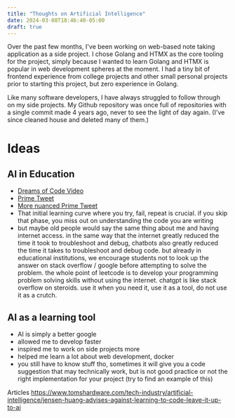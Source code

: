 ```yaml
---
title: "Thoughts on Artificial Intelligence"
date: 2024-03-08T18:46:40-05:00
draft: true
---
```


Over the past few months, I've been working on web-based note taking application as a side project. I chose Golang and HTMX as the core tooling for the project, simply because I wanted to learn Golang and HTMX is popular in web development spheres at the moment. I had a tiny bit of frontend experience from college projects and other small personal projects prior to starting this project, but zero experience in Golang. 

Like many software developers, I have always struggled to follow through on my side projects. My Github repository was once full of repositories with a single commit made 4 years ago, never to see the light of day again. (I've since cleaned house and deleted many of them.) 



# Ideas

## AI in Education
- [Dreams of Code Video](https://www.youtube.com/watch?v=Wap2tkgaT1Q)
- [Prime Tweet](https://twitter.com/ThePrimeagen/status/1775502450725617739)
- [More nuanced Prime Tweet](https://twitter.com/ThePrimeagen/status/1775586473200267426)
- That initial learning curve where you try, fail, repeat is crucial. if you skip that phase, you miss out on understanding the code you are writing
- but maybe old people would say the same thing about me and having internet access. in the same way that the internet greatly reduced the time it took to troubleshoot and debug, chatbots also greatly reduced the time it takes to troubleshoot and debug code. but already in educational institutions, we encourage students not to look up the answer on stack overflow / google before attempting to solve the problem. the whole point of leetcode is to develop your programming problem solving skills without using the internet. chatgpt is like stack overflow on steroids. use it when you need it, use it as a tool, do not use it as a crutch.

## AI as a learning tool
- AI is simply a better google
- allowed me to develop faster
- inspired me to work on side projects more
- helped me learn a lot about web development, docker
- you still have to know stuff tho, sometimes it will give you a code suggestion that may technically work, but is not good practice or not the right implementation for your project (try to find an example of this)

Articles
https://www.tomshardware.com/tech-industry/artificial-intelligence/jensen-huang-advises-against-learning-to-code-leave-it-up-to-ai
